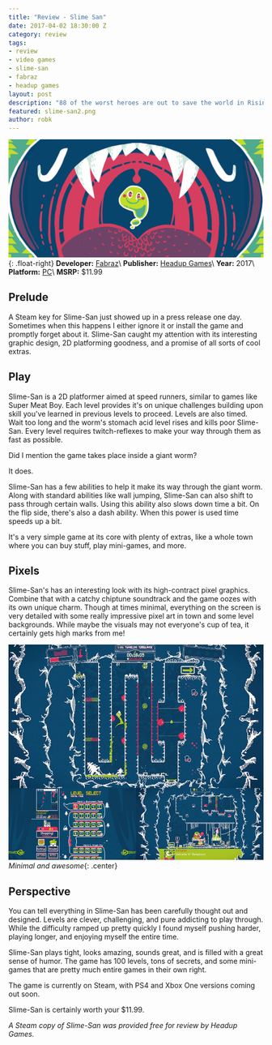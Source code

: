 ```yaml
---
title: "Review - Slime San"
date: 2017-04-02 18:30:00 Z
category: review
tags:
- review
- video games
- slime-san
- fabraz
- headup games
layout: post
description: "88 of the worst heroes are out to save the world in Rising Star Games' and Bitmap Bureau's 88 Heroes."
featured: slime-san2.png
author: robk
---
```


![Slime-San](/images/slime-san/cover.png){: .float-right}
**Developer:** [Fabraz](http://slime-san.com)\\
**Publisher:** [Headup Games](http://www.headupgames.com)\\
**Year:** 2017\\
**Platform:** [PC](http://store.steampowered.com/app/473530)\\
**MSRP:** $11.99

<h2>Prelude</h2>

A Steam key for Slime-San just showed up in a press release one day. Sometimes when this happens I either ignore it or install the game and promptly forget about it. Slime-San caught my attention with its interesting graphic design, 2D platforming goodness, and a promise of all sorts of cool extras.

<h2>Play</h2>

Slime-San is a 2D platformer aimed at speed runners, similar to games like Super Meat Boy. Each level provides it's on unique challenges building upon skill you've learned in previous levels to proceed. Levels are also timed. Wait too long and the worm's stomach acid level rises and kills poor Slime-San. Every level requires twitch-reflexes to make your way through them as fast as possible.

Did I mention the game takes place inside a giant worm?

It does.

Slime-San has a few abilities to help it make its way through the giant worm. Along with standard abilities like wall jumping, Slime-San can also shift to pass through certain walls. Using this ability also slows down time a bit. On the flip side, there's also a dash ability. When this power is used time speeds up a bit.

It's a very simple game at its core with plenty of extras, like a whole town where you can buy stuff, play mini-games, and more.

<h2>Pixels</h2>

Slime-San's has an interesting look with its high-contract pixel graphics. Combine that with a catchy chiptune soundtrack and the game oozes with its own unique charm. Though at times minimal, everything on the screen is very detailed with some really impressive pixel art in town and some level backgrounds. While maybe the visuals may not everyone's cup of tea, it certainly gets high marks from me!

![Slime-San Screens](/images/slime-san/screens.jpg)
*Minimal and awesome*{: .center}

<h2>Perspective</h2>

You can tell everything in Slime-San has been carefully thought out and designed. Levels are clever, challenging, and pure addicting to play through. While the difficulty ramped up pretty quickly I found myself pushing harder, playing longer, and enjoying myself the entire time.

Slime-San plays tight, looks amazing, sounds great, and is filled with a great sense of humor. The game has 100 levels, tons of secrets, and some mini-games that are pretty much entire games in their own right.

The game is currently on Steam, with PS4 and Xbox One versions coming out soon.

Slime-San is certainly worth your $11.99.

*A Steam copy of Slime-San was provided free for review by Headup Games.*
